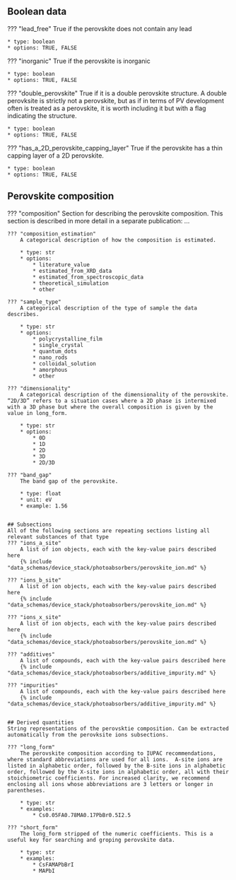 ## Boolean data
??? "lead_free"
    True if the perovskite does not contain any lead

    * type: boolean
    * options: TRUE, FALSE 

??? "inorganic"
    True if the perovskite is inorganic

    * type: boolean
    * options: TRUE, FALSE  

??? "double_perovskite"
    True if it is a double perovskite structure. A double perovksite is strictly not a perovskite, but as if in terms of PV development often is treated as a perovskite, it is worth including it but with a flag indicating the structure.

    * type: boolean
    * options: TRUE, FALSE  

??? "has_a_2D_perovskite_capping_layer"
    True if the perovskite has a thin capping layer of a 2D perovskite.

    * type: boolean
    * options: TRUE, FALSE 

## Perovskite composition
??? "composition"
    Section for describing the perovskite composition.
    This section is described in more detail in a separate publication: ...

    ??? "composition_estimation"
        A categorical description of how the composition is estimated.  

        * type: str
        * options: 
            * literature_value
            * estimated_from_XRD_data
            * estimated_from_spectroscopic_data
            * theoretical_simulation
            * other

    ??? "sample_type"
        A categorical description of the type of sample the data describes.         

        * type: str
        * options: 
            * polycrystalline_film
            * single_crystal
            * quantum_dots
            * nano_rods
            * colloidal_solution
            * amorphous
            * other

    ??? "dimensionality"
        A categorical description of the dimensionality of the perovskite. “2D/3D” refers to a situation cases where a 2D phase is intermixed with a 3D phase but where the overall composition is given by the value in long_form.          

        * type: str
        * options: 
            * 0D 
            * 1D
            * 2D
            * 3D
            * 2D/3D

    ??? "band_gap"
        The band gap of the perovskite.           

        * type: float
        * unit: eV
        * example: 1.56


    ## Subsections
    All of the following sections are repeating sections listing all relevant substances of that type 
    ??? "ions_a_site"
        A list of ion objects, each with the key-value pairs described here        
        {% include "data_schemas/device_stack/photoabsorbers/perovskite_ion.md" %}

    ??? "ions_b_site"
        A list of ion objects, each with the key-value pairs described here
        {% include "data_schemas/device_stack/photoabsorbers/perovskite_ion.md" %}

    ??? "ions_x_site" 
        A list of ion objects, each with the key-value pairs described here
        {% include "data_schemas/device_stack/photoabsorbers/perovskite_ion.md" %}

    ??? "additives"
        A list of compounds, each with the key-value pairs described here
        {% include "data_schemas/device_stack/photoabsorbers/additive_impurity.md" %}

    ??? "impurities"
        A list of compounds, each with the key-value pairs described here
        {% include "data_schemas/device_stack/photoabsorbers/additive_impurity.md" %}


    ## Derived quantities
    String representations of the perovsktie composition. Can be extracted automatically from the perovksite ions subsections.

    ??? "long_form"
        The perovskite composition according to IUPAC recommendations, where standard abbreviations are used for all ions.  A-site ions are listed in alphabetic order, followed by the B-site ions in alphabetic order, followed by the X-site ions in alphabetic order, all with their stoichiometric coefficients. For increased clarity, we recommend enclosing all ions whose abbreviations are 3 letters or longer in parentheses. 

        * type: str
        * examples: 
            * Cs0.05FA0.78MA0.17PbBr0.5I2.5

    ??? "short_form"
        The long_form stripped of the numeric coefficients. This is a useful key for searching and groping perovskite data.  

        * type: str
        * examples: 
            * CsFAMAPbBrI
            * MAPbI